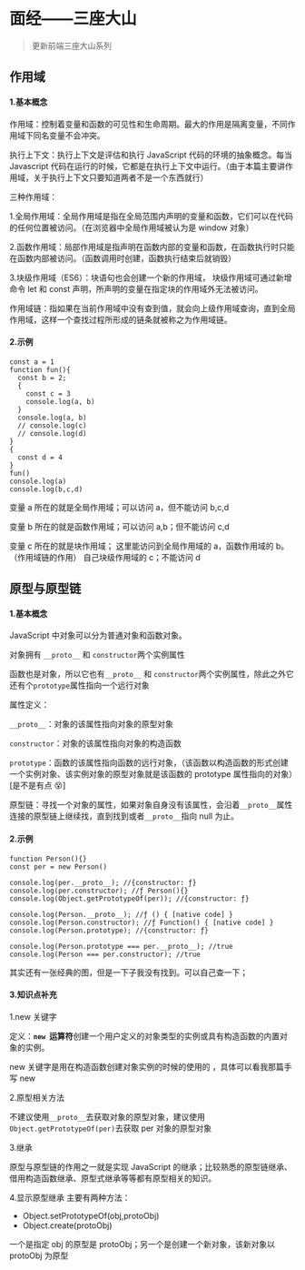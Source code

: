 # 面经——三座大山

> 更新前端三座大山系列

## 作用域

#### 1.基本概念

作用域：控制着变量和函数的可见性和生命周期。最大的作用是隔离变量，不同作用域下同名变量不会冲突。

执行上下文：执行上下文是评估和执行 JavaScript 代码的环境的抽象概念。每当 Javascript 代码在运行的时候，它都是在执行上下文中运行。（由于本篇主要讲作用域，关于执行上下文只要知道两者不是一个东西就行）

三种作用域：

1.全局作用域：全局作用域是指在全局范围内声明的变量和函数，它们可以在代码的任何位置被访问。（在浏览器中全局作用域被认为是 window 对象）

2.函数作用域：局部作用域是指声明在函数内部的变量和函数，在函数执行时只能在函数内部被访问。（函数调用时创建，函数执行结束后就销毁）

3.块级作用域（ES6）：块语句也会创建一个新的作用域， 块级作用域可通过新增命令 let 和 const 声明，所声明的变量在指定块的作用域外无法被访问。

作用域链：指如果在当前作用域中没有查到值，就会向上级作用域查询，直到全局作用域，这样一个查找过程所形成的链条就被称之为作用域链。

#### 2.示例

```
const a = 1
function fun(){
  const b = 2;
  {
    const c = 3
    console.log(a, b)
  }
  console.log(a, b)
  // console.log(c)
  // console.log(d)
}
{
  const d = 4
}
fun()
console.log(a)
console.log(b,c,d)
```

变量 a 所在的就是全局作用域；可以访问 a，但不能访问 b,c,d

变量 b 所在的就是函数作用域；可以访问 a,b；但不能访问 c,d

变量 c 所在的就是块作用域；
这里能访问到全局作用域的 a，函数作用域的 b。（作用域链的作用）
自己块级作用域的 c；不能访问 d

## 原型与原型链

#### 1.基本概念

JavaScript 中对象可以分为普通对象和函数对象。

对象拥有 `__proto__` 和 `constructor`两个实例属性

函数也是对象，所以它也有`__proto__` 和 `constructor`两个实例属性，除此之外它还有个`prototype`属性指向一个远行对象

属性定义：

`__proto__`：对象的该属性指向对象的原型对象

`constructor`：对象的该属性指向对象的构造函数

`prototype`：函数的该属性指向函数的远行对象，（该函数以构造函数的形式创建一个实例对象、该实例对象的原型对象就是该函数的 prototype 属性指向的对象）[是不是有点 😵]

原型链：寻找一个对象的属性，如果对象自身没有该属性，会沿着`__proto__`属性连接的原型链上继续找，直到找到或者`__proto__`指向 null 为止。

#### 2.示例

```
function Person(){}
const per = new Person()

console.log(per.__proto__); //{constructor: ƒ}
console.log(per.constructor); //ƒ Person(){}
console.log(Object.getPrototypeOf(per)); //{constructor: ƒ}

console.log(Person.__proto__); //ƒ () { [native code] }
console.log(Person.constructor); //ƒ Function() { [native code] }
console.log(Person.prototype); //{constructor: ƒ}

console.log(Person.prototype === per.__proto__); //true
console.log(Person === per.constructor); //true
```

其实还有一张经典的图，但是一下子我没有找到。可以自己查一下；

#### 3.知识点补充

1.new 关键字

定义：**`new`  运算符**创建一个用户定义的对象类型的实例或具有构造函数的内置对象的实例。

new 关键字是用在构造函数创建对象实例的时候的使用的
，具体可以看我那篇手写 new

2.原型相关方法

不建议使用`__proto__`去获取对象的原型对象，建议使用`Object.getPrototypeOf(per)`去获取 per 对象的原型对象

3.继承

原型与原型链的作用之一就是实现 JavaScript 的继承；比较熟悉的原型链继承、借用构造函数继承、原型式继承等等都有原型相关的知识。

4.显示原型继承
主要有两种方法：

- Object.setPrototypeOf(obj,protoObj)
- Object.create(protoObj)

一个是指定 obj 的原型是 protoObj；另一个是创建一个新对象，该新对象以 protoObj 为原型
